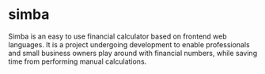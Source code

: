# simba
Simba is an easy to use financial calculator based on frontend web languages.
It is a project undergoing development to enable professionals and small business owners
play around with financial numbers, while saving time from performing manual calculations.
